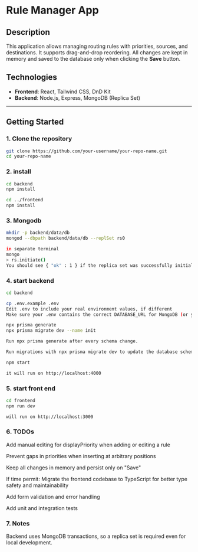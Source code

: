 # Rule Manager App

## Description

This application allows managing routing rules with priorities, sources, and destinations. It supports drag-and-drop reordering. All changes are kept in memory and saved to the database only when clicking the **Save** button.

## Technologies

- **Frontend**: React, Tailwind CSS, DnD Kit
- **Backend**: Node.js, Express, MongoDB (Replica Set)

---

## Getting Started

### 1. Clone the repository

```bash
git clone https://github.com/your-username/your-repo-name.git
cd your-repo-name
```

### 2. install
```bash
cd backend
npm install

cd ../frontend
npm install 
```
### 3. Mongodb
```bash
mkdir -p backend/data/db
mongod --dbpath backend/data/db --replSet rs0

in separate terminal
mongo
> rs.initiate()
You should see { "ok" : 1 } if the replica set was successfully initialized.
```
### 4. start backend
```bash
cd backend

cp .env.example .env
Edit .env to include your real environment values, if different
Make sure your .env contains the correct DATABASE_URL for MongoDB (or your actual database).

npx prisma generate
npx prisma migrate dev --name init

Run npx prisma generate after every schema change.

Run migrations with npx prisma migrate dev to update the database schema.

npm start

it will run on http://localhost:4000

```
### 5. start front end
```bash
cd frontend
npm run dev

will run on http://localhost:3000

```
### 6. TODOs

Add manual editing for displayPriority when adding or editing a rule

Prevent gaps in priorities when inserting at arbitrary positions

Keep all changes in memory and persist only on "Save"

If time permit:
Migrate the frontend codebase to TypeScript for better type safety and maintainability

Add form validation and error handling

Add unit and integration tests

### 7. Notes
Backend uses MongoDB transactions, so a replica set is required even for local development.
